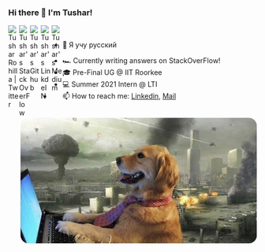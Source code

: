 ### Hi there 👋 I'm Tushar!

<a href="https://twitter.com/TusharRohilla15">
  <img align="left" alt="Tushar Rohilla | Twitter" width="22px" src="https://cdn.jsdelivr.net/npm/simple-icons@v3/icons/twitter.svg" />
</a>
<a href="https://stackoverflow.com/users/13965978/capten101?tab=profile">
  <img align="left" alt="Tushar's StackOverFlow" width="22px" src="https://cdn.jsdelivr.net/npm/simple-icons@v3/icons/stackoverflow.svg" />
</a>
<a href="https://github.com/CapTen101">
  <img align="left" alt="Tushar's Github" width="22px" src="https://cdn.jsdelivr.net/npm/simple-icons@v3/icons/github.svg" />
</a>
<a href="https://www.linkedin.com/in/tushar-rohilla-007/">
  <img align="left" alt="Tushar's LinkdeIN" width="22px" src="https://cdn.jsdelivr.net/npm/simple-icons@v3/icons/linkedin.svg" />
</a>
<!-- <a href="https://www.instagram.com/turosh._/"> -->
<!--   <img align="left" alt="Tushar's Instagram" width="22px" src="https://cdn.jsdelivr.net/npm/simple-icons@v3/icons/instagram.svg" /> -->
<!-- </a> -->
<a href="https://medium.com/@trohila10">
  <img align="left" alt="Tushar's Medium" width="22px" src="https://cdn.jsdelivr.net/npm/simple-icons@v3/icons/medium.svg" />
</a>
  

<!---
[![HitCount](http://hits.dwyl.com/CapTen101/CapTen101.svg)](http://hits.dwyl.com/CapTen101/CapTen101)
-->

<br />


<!--  <img align="right" alt="GIF" src="https://media.giphy.com/media/836HiJc7pgzy8iNXCn/giphy.gif" width="480px"/> -->

<img align="right" src="https://github.com/CapTen101/CapTen101/raw/master/an-image-of-a-golden-retriever-typing-on-a-computer-with-an-apocalypse-happening-in-the-background.jpeg" width="480px" />

<!-- - 🔭 I’m currently working on my [DICOM Metadata Extractor](https://github.com/CapTen101/DICOM-Metadata-Extract) project in [Spring-Boot](https://spring.io) -->
- 🌱 Я учу русский
<!-- - 👯 I’m looking to collaborate on Projects in Spring and Android -->
<!-- - 🏎️ Currently writing answers on [StackOverFlow](https://stackoverflow.com/users/13965978/capten101?tab=profile)! -->
- 🏎️ Currently writing answers on StackOverFlow!
- 🎓 Pre-Final UG @ IIT Roorkee
- :computer: Summer 2021 Intern @ LTI
- 📫 How to reach me: [Linkedin](https://www.linkedin.com/in/tushar-rohilla-007/), [Mail](mailto:tusharrohilla.iitr@gmail.com)

<br />
<br />
<br />

<!-- ![Tushar's GitHub Stats](https://github-readme-stats.vercel.app/api?username=CapTen101&show_icons=true&title_color=fff&icon_color=79ff97&text_color=9f9f9f&bg_color=151515)
-->
